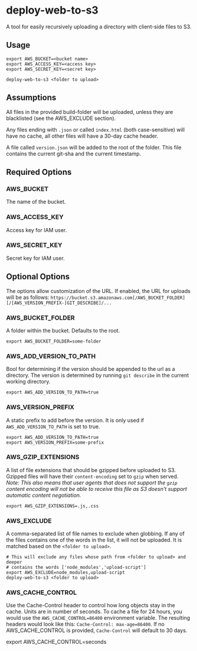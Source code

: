 deploy-web-to-s3
================

A tool for easily recursively uploading a directory with client-side files to S3.


Usage
-----

	export AWS_BUCKET=<bucket name>
	export AWS_ACCESS_KEY=<access key>
	export AWS_SECRET_KEY=<secret key>

	deploy-web-to-s3 <folder to upload>


Assumptions
-----------

All files in the provided build-folder will be uploaded, unless they are
blacklisted (see the AWS_EXCLUDE section).

Any files ending with `.json` or called `index.html` (both case-sensitive) will
have no cache, all other files will have a 30-day cache header.

A file called `version.json` will be added to the root of the folder. This file
contains the current git-sha and the current timestamp.


Required Options
----------------

### AWS_BUCKET

The name of the bucket.


### AWS_ACCESS_KEY

Access key for IAM user.


### AWS_SECRET_KEY

Secret key for IAM user.


Optional Options
----------------

The options allow customization of the URL. If enabled, the URL for uploads
will be as follows: `https://bucket.s3.amazonaws.com[/AWS_BUCKET_FOLDER][/[AWS_VERSION_PREFIX-]GIT_DESCRIBE]/...`

### AWS_BUCKET_FOLDER

A folder within the bucket. Defaults to the root.

	export AWS_BUCKET_FOLDER=some-folder


### AWS_ADD_VERSION_TO_PATH

Bool for determining if the version should be appended to the url as a
directory. The version is determined by running `git describe` in the current
working directory.

	export AWS_ADD_VERSION_TO_PATH=true


### AWS_VERSION_PREFIX

A static prefix to add before the version. It is only used if
`AWS_ADD_VERSION_TO_PATH` is set to true.

	export AWS_ADD_VERSION_TO_PATH=true
	export AWS_VERSION_PREFIX=some-prefix

### AWS_GZIP_EXTENSIONS

A list of file extensions that should be gzipped before uploaded to S3.
Gzipped files will have their `content-encoding` set to `gzip` when served.
*Note: This also means that user agents that does not support the `gzip` content
encoding will not be able to receive this file as S3 doesn't support automatic
content negotiation.*

	export AWS_GZIP_EXTENSIONS=.js,.css


### AWS_EXCLUDE

A comma-separated list of file names to exclude when globbing. If any of the
files contains one of the words in the list, it will not be uploaded. It is
matched based on the `<folder to upload>`.

	# This will exclude any files whose path from <folder to upload> and deeper
	# contains the words ['node_modules','upload-script']
	export AWS_EXCLUDE=node_modules,upload-script
	deploy-web-to-s3 <folder to upload>


### AWS_CACHE_CONTROL

Use the Cache-Control header to control how long objects stay in the cache.
Units are in number of seconds. To cache a file for 24 hours, you would use
the `AWS_CACHE_CONTROL=86400` environment variable. The resulting headers
would look like this: `Cache-Control: max-age=86400`. If no AWS_CACHE_CONTROL
is provided, `Cache-Control` will default to 30 days.

export AWS_CACHE_CONTROL=seconds
